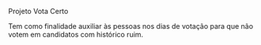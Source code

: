 Projeto Vota Certo

Tem como finalidade auxiliar às pessoas nos dias de votação para que não votem em candidatos com histórico ruim.

